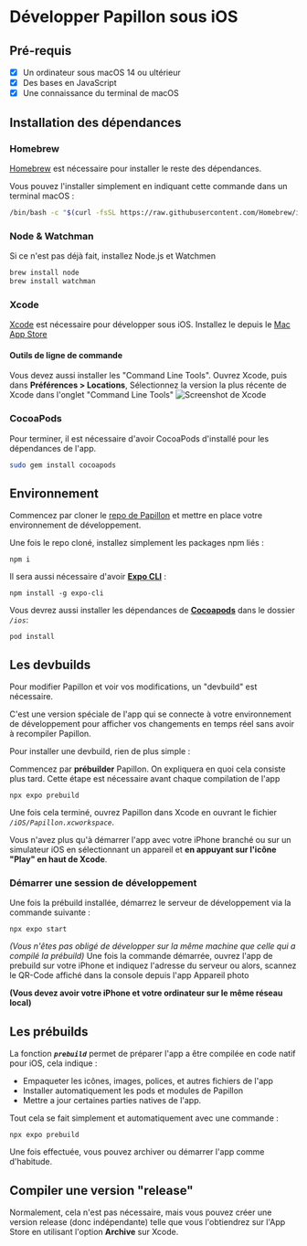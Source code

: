 # Développer Papillon sous iOS

## Pré-requis
- [x] Un ordinateur sous macOS 14 ou ultérieur
- [x] Des bases en JavaScript 
- [x] Une connaissance du terminal de macOS

## Installation des dépendances
### Homebrew
[Homebrew](https://brew.sh/) est nécessaire pour installer le reste des dépendances.

Vous pouvez l'installer simplement en indiquant cette commande dans un terminal macOS :

```sh
/bin/bash -c "$(curl -fsSL https://raw.githubusercontent.com/Homebrew/install/HEAD/install.sh)"
```
### Node & Watchman
Si ce n'est pas déjà fait, installez Node.js et Watchmen

```sh
brew install node
brew install watchman
```
### Xcode
[Xcode](https://developer.apple.com/xcode/) est nécessaire pour développer sous iOS. Installez le depuis le [Mac App Store](https://apps.apple.com/us/app/xcode/id497799835?mt=12)

#### Outils de ligne de commande
Vous devez aussi installer les "Command Line Tools".
Ouvrez Xcode, puis dans **Préférences > Locations**, Sélectionnez la version la plus récente de Xcode dans l'onglet "Command Line Tools"
![Screenshot de Xcode](https://reactnative.dev/assets/images/GettingStartedXcodeCommandLineTools-8259be8d3ab8575bec2b71988163c850.png)

### CocoaPods
Pour terminer, il est nécessaire d'avoir CocoaPods d'installé pour les dépendances de l'app.

```sh
sudo gem install cocoapods
```


## Environnement
Commencez par cloner le  [repo de Papillon](https://github.com/PapillonApp/Papillon) et mettre en place votre environnement de développement.

Une fois le repo cloné, installez simplement les packages npm liés :

```
npm i
```

Il sera aussi nécessaire d'avoir [**Expo CLI**](https://docs.expo.dev/more/expo-cli/) :

```
npm install -g expo-cli
```

Vous devrez aussi installer les dépendances de [**Cocoapods**](https://cocoapods.org/) dans le dossier *`/ios`*:

```
pod install
```


## Les devbuilds
Pour modifier Papillon et voir vos modifications, un "devbuild" est nécessaire.

C'est une version spéciale de l'app qui se connecte à votre environnement de développement pour afficher vos changements en temps réel sans avoir à recompiler Papillon.

Pour installer une devbuild, rien de plus simple :

Commencez par **prébuilder** Papillon. On expliquera en quoi cela consiste plus tard. Cette étape est nécessaire avant chaque compilation de l'app

```
npx expo prebuild
```

Une fois cela terminé, ouvrez Papillon dans Xcode en ouvrant le fichier *`/iOS/Papillon.xcworkspace`*.

Vous n'avez plus qu'à démarrer l'app avec votre iPhone branché ou sur un simulateur iOS en sélectionnant un appareil et **en appuyant sur l'icône "Play" en haut de Xcode**.

### Démarrer une session de développement
Une fois la prébuild installée, démarrez le serveur de développement via la commande suivante :

```
npx expo start
```

*(Vous n'êtes pas obligé de développer sur la même machine que celle qui a compilé la prébuild)*
Une fois la commande démarrée, ouvrez l'app de prebuild sur votre iPhone et indiquez l'adresse du serveur ou alors, scannez le QR-Code affiché dans la console depuis l'app Appareil photo

**(Vous devez avoir votre iPhone et votre ordinateur sur le même réseau local)**

## Les prébuilds
La fonction ***`prebuild`*** permet de préparer l'app a être compilée en code natif pour iOS, cela indique :
- Empaqueter les icônes, images, polices, et autres fichiers de l'app
- Installer automatiquement les pods et modules de Papillon
- Mettre a jour certaines parties natives de l'app.

Tout cela se fait simplement et automatiquement avec une commande : 

```
npx expo prebuild
```

Une fois effectuée, vous pouvez archiver ou démarrer l'app comme d'habitude.

## Compiler une version "release"
Normalement, cela n'est pas nécessaire, mais vous pouvez créer une version release (donc indépendante) telle que vous l'obtiendrez sur l'App Store en utilisant l'option **Archive** sur Xcode.
